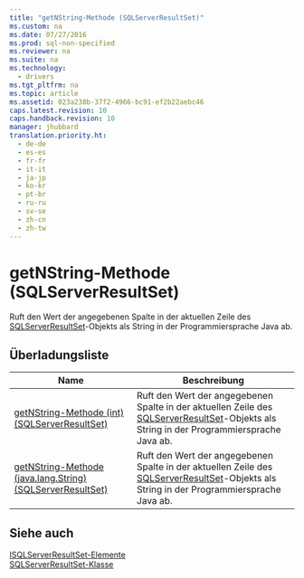 ```yaml
---
title: "getNString-Methode (SQLServerResultSet)"
ms.custom: na
ms.date: 07/27/2016
ms.prod: sql-non-specified
ms.reviewer: na
ms.suite: na
ms.technology: 
  - drivers
ms.tgt_pltfrm: na
ms.topic: article
ms.assetid: 023a238b-37f2-4966-bc91-ef2b22aebc46
caps.latest.revision: 10
caps.handback.revision: 10
manager: jhubbard
translation.priority.ht: 
  - de-de
  - es-es
  - fr-fr
  - it-it
  - ja-jp
  - ko-kr
  - pt-br
  - ru-ru
  - sv-se
  - zh-cn
  - zh-tw
---
```

# getNString-Methode (SQLServerResultSet)
  Ruft den Wert der angegebenen Spalte in der aktuellen Zeile des [SQLServerResultSet](../content/SQLServerResultSet-Class.md)\-Objekts als String in der Programmiersprache Java ab.  
  
## Überladungsliste  
  
|Name|Beschreibung|  
|----------|------------------|  
|[getNString-Methode &#40;int&#41; &#40;SQLServerResultSet&#41;](../content/getNString-Method--int---SQLServerResultSet-.md)|Ruft den Wert der angegebenen Spalte in der aktuellen Zeile des [SQLServerResultSet](../content/SQLServerResultSet-Class.md)\-Objekts als String in der Programmiersprache Java ab.|  
|[getNString-Methode &#40;java.lang.String&#41; &#40;SQLServerResultSet&#41;](../content/getNString-Method--java.lang.String---SQLServerResultSet-.md)|Ruft den Wert der angegebenen Spalte in der aktuellen Zeile des [SQLServerResultSet](../content/SQLServerResultSet-Class.md)\-Objekts als String in der Programmiersprache Java ab.|  
  
## Siehe auch  
 [ISQLServerResultSet-Elemente](../content/SQLServerResultSet-Members.md)   
 [SQLServerResultSet-Klasse](../content/SQLServerResultSet-Class.md)  
  
  